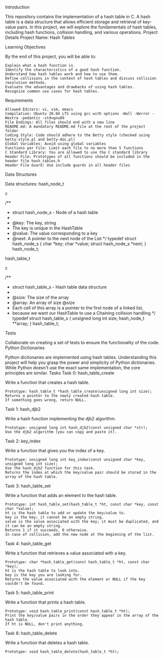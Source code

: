 Introduction

This repository contains the implementation of a hash table in C. A hash table is a data structure that allows efficient storage and retrieval of key-value pairs. In this project, we will explore the fundamentals of hash tables, including hash functions, collision handling, and various operations.
Project Details
Project Name: Hash Tables


Learning Objectives

By the end of this project, you will be able to:

    Explain what a hash function is.
    Identify the characteristics of a good hash function.
    Understand how hash tables work and how to use them.
    Define collisions in the context of hash tables and discuss collision resolution methods.
    Evaluate the advantages and drawbacks of using hash tables.
    Recognize common use cases for hash tables.

Requirements

    Allowed Editors: vi, vim, emacs
    Compilation: Ubuntu 20.04 LTS using gcc with options -Wall -Werror -Wextra -pedantic -std=gnu89
    File Endings: All files should end with a new line
    README.md: A mandatory README.md file at the root of the project folder
    Coding Style: Code should adhere to the Betty style (checked using betty-style.pl and betty-doc.pl)
    Global Variables: Avoid using global variables
    Functions per File: Limit each file to no more than 5 functions
    C Standard Library: You are allowed to use the C standard library
    Header File: Prototypes of all functions should be included in the header file hash_tables.h
    Header File Guard: Use include guards in all header files

Data Structures

Data structures: hash_node_t

c

/**
 * struct hash_node_s - Node of a hash table
 *
 * @key: The key, string
 * The key is unique in the HashTable
 * @value: The value corresponding to a key
 * @next: A pointer to the next node of the List
 */
typedef struct hash_node_s
{
     char *key;
     char *value;
     struct hash_node_s *next;
} hash_node_t;

hash_table_t

c

/**
 * struct hash_table_s - Hash table data structure
 *
 * @size: The size of the array
 * @array: An array of size @size
 * Each cell of this array is a pointer to the first node of a linked list,
 * because we want our HashTable to use a Chaining collision handling
 */
typedef struct hash_table_s
{
     unsigned long int size;
     hash_node_t **array;
} hash_table_t;

Tests

Collaborate on creating a set of tests to ensure the functionality of the code.
Python Dictionaries

Python dictionaries are implemented using hash tables. Understanding this project will help you grasp the power and simplicity of Python dictionaries. While Python doesn't use the exact same implementation, the core principles are similar.
Tasks
Task 0: hash_table_create

Write a function that creates a hash table.

    Prototype: hash_table_t *hash_table_create(unsigned long int size);
    Returns a pointer to the newly created hash table.
    If something goes wrong, return NULL.

Task 1: hash_djb2

Write a hash function implementing the djb2 algorithm.

    Prototype: unsigned long int hash_djb2(const unsigned char *str);
    Use the djb2 algorithm (you can copy and paste it).

Task 2: key_index

Write a function that gives you the index of a key.

    Prototype: unsigned long int key_index(const unsigned char *key, unsigned long int size);
    Use the hash_djb2 function for this task.
    Returns the index at which the key/value pair should be stored in the array of the hash table.

Task 3: hash_table_set

Write a function that adds an element to the hash table.

    Prototype: int hash_table_set(hash_table_t *ht, const char *key, const char *value);
    ht is the hash table to add or update the key/value to.
    key is the key; it cannot be an empty string.
    value is the value associated with the key; it must be duplicated, and it can be an empty string.
    Returns 1 if it succeeds, 0 otherwise.
    In case of collision, add the new node at the beginning of the list.

Task 4: hash_table_get

Write a function that retrieves a value associated with a key.

    Prototype: char *hash_table_get(const hash_table_t *ht, const char *key);
    ht is the hash table to look into.
    key is the key you are looking for.
    Returns the value associated with the element or NULL if the key couldn't be found.

Task 5: hash_table_print

Write a function that prints a hash table.

    Prototype: void hash_table_print(const hash_table_t *ht);
    Print the key/value pairs in the order they appear in the array of the hash table.
    If ht is NULL, don't print anything.

Task 6: hash_table_delete

Write a function that deletes a hash table.

    Prototype: void hash_table_delete(hash_table_t *ht);
